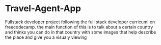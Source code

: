 # Travel-Agent-App
Fullstack developer project following the full stack developer curricuml on freecodecamp.  the main function of this is to talk about a certain country and thinks you can do in that country with some images that help describe the place and give you a visualy viewing
